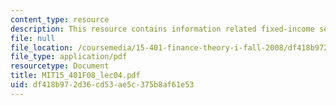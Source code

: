 ```yaml
---
content_type: resource
description: This resource contains information related fixed-income securities.
file: null
file_location: /coursemedia/15-401-finance-theory-i-fall-2008/df418b972d36cd53ae5c375b8af61e53_MIT15_401F08_lec04.pdf
file_type: application/pdf
resourcetype: Document
title: MIT15_401F08_lec04.pdf
uid: df418b97-2d36-cd53-ae5c-375b8af61e53
---
```

